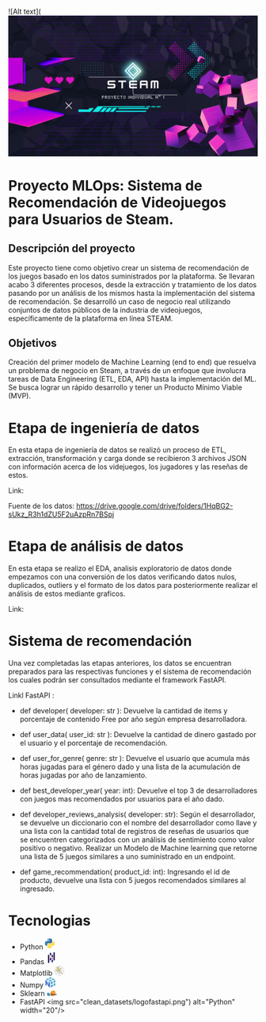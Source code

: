 ![Alt text](![P](https://raw.githubusercontent.com/alanguev1/Mlops-proyecto/master/clean_datasets/steam.png)


# Proyecto MLOps: Sistema de Recomendación de Videojuegos para Usuarios de Steam.

## Descripción del proyecto
Este proyecto tiene como objetivo crear un sistema de recomendación de los juegos basado en los datos suministrados por la plataforma. Se llevaran acabo 3 diferentes procesos, desde la extracción y tratamiento de los datos pasando por un análisis de los mismos hasta la implementación del sistema de recomendación. Se desarrolló un caso de negocio real utilizando conjuntos de datos públicos de la industria de videojuegos, específicamente de la plataforma en línea STEAM. 

## Objetivos
Creación del primer modelo de Machine Learning (end to end) que resuelva un problema de negocio en Steam, a través de un enfoque que involucra tareas de Data Engineering (ETL, EDA, API) hasta la implementación del ML. Se busca lograr un rápido desarrollo y tener un Producto Mínimo Viable (MVP).

# Etapa de ingeniería de datos
En esta etapa de ingeniería de datos se realizó un proceso de ETL, extracción, transformación y carga donde se recibieron 3 archivos JSON con información acerca de los videjuegos, los jugadores y las reseñas de estos.

Link: 

Fuente de los datos: https://drive.google.com/drive/folders/1HqBG2-sUkz_R3h1dZU5F2uAzpRn7BSpj

# Etapa de análisis de datos
En esta etapa se realizo el EDA, analisis exploratorio de datos donde empezamos con una conversión de los datos verificando datos nulos, duplicados, outliers y el formato de los datos para posteriormente realizar el análisis de estos mediante graficos.

Link: 

# Sistema de recomendación
Una vez completadas las etapas anteriores, los datos se encuentran preparados para las respectivas funciones y el sistema de recomendación los cuales podrán ser consultados mediante el framework FastAPI.

Linkl FastAPI :

- def developer( developer: str ): Devuelve la cantidad de items y porcentaje de contenido Free por año según empresa desarrolladora.

- def user_data( user_id: str ): Devuelve la cantidad de dinero gastado por el usuario y el porcentaje de recomendación.

- def user_for_genre( genre: str ): Devuelve el usuario que acumula más horas jugadas para el género dado y una lista de la acumulación de horas jugadas por año de lanzamiento.

- def best_developer_year( year: int): Devuelve el top 3 de desarrolladores con juegos mas recomendados por usuarios para el año dado.

- def developer_reviews_analysis( developer: str): Según el desarrollador, se devuelve un diccionario con el nombre del desarrollador como llave y una lista con la cantidad total de registros de reseñas de usuarios que se encuentren categorizados con un análisis de sentimiento como valor positivo o negativo.
Realizar un Modelo de Machine learning que retorne una lista de 5 juegos similares a uno suministrado en un endpoint.

- def game_recommendation( product_id: int): Ingresando el id de producto, devuelve una lista con 5 juegos recomendados similares al ingresado.

# Tecnologias
- Python <img src="clean_datasets/logopython.png" alt="Python" width="20"/>
- Pandas <img src="clean_datasets/logopandas.png" alt="Python" width="20"/>
- Matplotlib <img src="clean_datasets/logompl.png" alt="Python" width="20"/>
- Numpy <img src="clean_datasets/logonumpy.svg" alt="Python" width="20"/>
- Sklearn <img src="clean_datasets/logosk.png" alt="Python" width="20"/>
- FastAPI <img src="clean_datasets/logofastapi.png") alt="Python" width="20"/>
